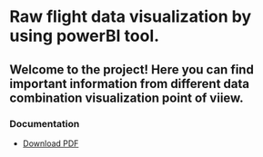 # Raw flight data visualization by using powerBI tool.

## Welcome to the project! Here you can find important information from different data combination visualization point of viiew.

### Documentation


- [Download PDF](./file/BigDataGroup.pdf)
